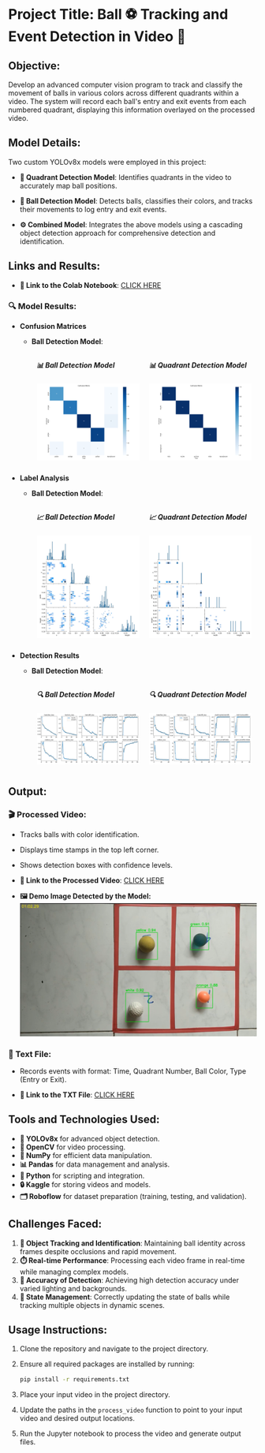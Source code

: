 # Project Title: Ball ⚽ Tracking  and Event Detection in Video 🎥

## **Objective:**
Develop an advanced computer vision program to track and classify the movement of balls in various colors across different quadrants within a video. The system will record each ball's entry and exit events from each numbered quadrant, displaying this information overlayed on the processed video.

## **Model Details:**

Two custom YOLOv8x models were employed in this project:

- **🔲 Quadrant Detection Model**: Identifies quadrants in the video to accurately map ball positions.
  
- **🏀 Ball Detection Model**: Detects balls, classifies their colors, and tracks their movements to log entry and exit events.

- **⚙️ Combined Model**: Integrates the above models using a cascading object detection approach for comprehensive detection and identification.

## **Links and Results:**

- **📔 Link to the Colab Notebook**: [CLICK HERE](https://colab.research.google.com/drive/1EGUlv8hCES5XOHuVv5tpenP1wSIR0ry1?usp=sharing)

### **🔍 Model Results:**

- **Confusion Matrices**
  - **Ball Detection Model**: 
    <div style="display: flex;">
      <div style="flex: 1; padding: 10px;">
        <h5>📊 Ball Detection Model</h5>
        <img src="https://github.com/Anidipta/AI-Assignment/blob/main/Image/confusion_matrix(1).png" alt="Ball Detection Confusion Matrix" style="width: 100%; max-width: 300px;">
      </div>
      <div style="flex: 1; padding: 10px;">
        <h5>📊 Quadrant Detection Model</h5>
        <img src="https://github.com/Anidipta/AI-Assignment/blob/main/Image/confusion_matrix.png" alt="Quadrant Detection Confusion Matrix" style="width: 100%; max-width: 300px;">
      </div>
    </div>

- **Label Analysis**
  - **Ball Detection Model**: 
    <div style="display: flex;">
      <div style="flex: 1; padding: 10px;">
        <h5>📈 Ball Detection Model</h5>
        <img src="https://github.com/Anidipta/AI-Assignment/blob/main/Image/labels_correlogram(1).jpg" alt="Ball Detection Label Analysis" style="width: 100%; max-width: 300px;">
      </div>
      <div style="flex: 1; padding: 10px;">
        <h5>📈 Quadrant Detection Model</h5>
        <img src="https://github.com/Anidipta/AI-Assignment/blob/main/Image/labels_correlogram.jpg" alt="Quadrant Detection Label Analysis" style="width: 100%; max-width: 300px;">
      </div>
    </div>

- **Detection Results**
  - **Ball Detection Model**: 
    <div style="display: flex;">
      <div style="flex: 1; padding: 10px;">
        <h5>🔍 Ball Detection Model</h5>
        <img src="https://github.com/Anidipta/AI-Assignment/blob/main/Image/results(1).png" alt="Ball Detection Results" style="width: 100%; max-width: 300px;">
      </div>
      <div style="flex: 1; padding: 10px;">
        <h5>🔍 Quadrant Detection Model</h5>
        <img src="https://github.com/Anidipta/AI-Assignment/blob/main/Image/results.png" alt="Quadrant Detection Results" style="width: 100%; max-width: 300px;">
      </div>
    </div>

## **Output:**

### **🎬 Processed Video:**

- Tracks balls with color identification.
- Displays time stamps in the top left corner.
- Shows detection boxes with confidence levels.

- **🔗 Link to the Processed Video**: [CLICK HERE](https://drive.google.com/file/d/1c_EzHK5AWmWOBoT0Yf4Q2Zuz8NICl0Jl/view?usp=sharing)

- **🖼️ Demo Image Detected by the Model:**
  ![Demo Image](https://github.com/Anidipta/AI-Assignment/blob/main/demo%20image.png)

### **📄 Text File:**

- Records events with format: Time, Quadrant Number, Ball Color, Type (Entry or Exit).

- **🔗 Link to the TXT File**: [CLICK HERE](cleaned_result.txt)

## **Tools and Technologies Used:**

- **🧠 YOLOv8x** for advanced object detection.
- **🔧 OpenCV** for video processing.
- **🔢 NumPy** for efficient data manipulation.
- **📊 Pandas** for data management and analysis.
- **🐍 Python** for scripting and integration.
- **🔒 Kaggle** for storing videos and models.
- **🗂️ Roboflow** for dataset preparation (training, testing, and validation).

## **Challenges Faced:**

1. **🔄 Object Tracking and Identification**: Maintaining ball identity across frames despite occlusions and rapid movement.
2. **⏱️ Real-time Performance**: Processing each video frame in real-time while managing complex models.
3. **🎯 Accuracy of Detection**: Achieving high detection accuracy under varied lighting and backgrounds.
4. **🔄 State Management**: Correctly updating the state of balls while tracking multiple objects in dynamic scenes.

## **Usage Instructions:**

1. Clone the repository and navigate to the project directory.
2. Ensure all required packages are installed by running:

   ```bash
   pip install -r requirements.txt
   ```

3. Place your input video in the project directory.
4. Update the paths in the `process_video` function to point to your input video and desired output locations.
5. Run the Jupyter notebook to process the video and generate output files.
